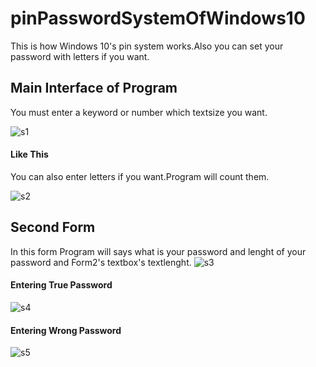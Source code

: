 # pinPasswordSystemOfWindows10
This is how Windows 10's pin system works.Also you can set your password with letters if you want.


## Main Interface of Program
You must enter a keyword or number which textsize you want.

![s1](https://user-images.githubusercontent.com/42742872/51554329-164b5f00-1e86-11e9-8cd5-3620e6702330.PNG)
#### Like This
You can also enter letters if you want.Program will count them.

![s2](https://user-images.githubusercontent.com/42742872/51554503-82c65e00-1e86-11e9-8bbe-dd3b67acf865.PNG)

## Second Form
In this form Program will says what is your password and lenght of your password and Form2's textbox's textlenght.
![s3](https://user-images.githubusercontent.com/42742872/51554575-a7223a80-1e86-11e9-814e-9c6559298fe6.PNG)
#### Entering True Password
![s4](https://user-images.githubusercontent.com/42742872/51554730-08e2a480-1e87-11e9-9cd9-7d9382aadea7.PNG)
#### Entering Wrong Password
![s5](https://user-images.githubusercontent.com/42742872/51554762-20ba2880-1e87-11e9-9035-aa342e2d6220.PNG)
